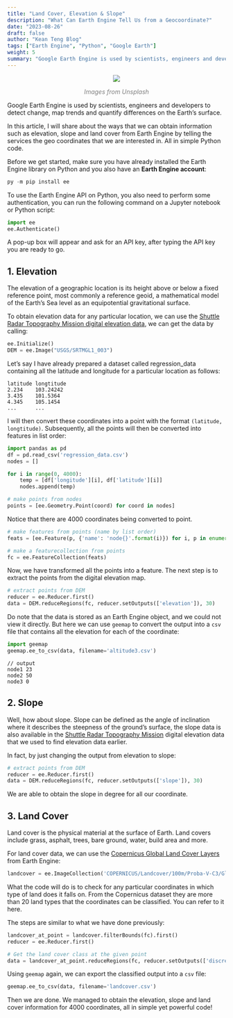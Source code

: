 ```yaml
---
title: "Land Cover, Elevation & Slope"
description: "What Can Earth Engine Tell Us from a Geocoordinate?"
date: "2023-08-26"
draft: false
author: "Kean Teng Blog"
tags: ["Earth Engine", "Python", "Google Earth"]
weight: 5
summary: "Google Earth Engine is used by scientists, engineers and developers to detect change, map trends and quantify differences on the Earth’s surface."
---
```


<center><img src="https://images.unsplash.com/photo-1634176866089-b633f4aec882?ixlib=rb-4.0.3&ixid=M3wxMjA3fDB8MHxwaG90by1wYWdlfHx8fGVufDB8fHx8fA%3D%3D&auto=format&fit=crop&w=1780&q=80"  class = "center"/></center>
<p style="text-align: center; color:grey;"><i>Images from Unsplash</i></p>

Google Earth Engine is used by scientists, engineers and developers to detect change, map trends and quantify differences on the Earth’s surface.

In this article, I will share about the ways that we can obtain information such as elevation, slope and land cover from Earth Engine by telling the services the geo coordinates that we are interested in. All in simple Python code.

Before we get started, make sure you have already installed the Earth Engine library on Python and you also have an **Earth Engine account**:

```py
py -m pip install ee
```

To use the Earth Engine API on Python, you also need to perform some authentication, you can run the following command on a Jupyter notebook or Python script:

```py
import ee
ee.Authenticate()
```

A pop-up box will appear and ask for an API key, after typing the API key you are ready to go.

## 1. Elevation
The elevation of a geographic location is its height above or below a fixed reference point, most commonly a reference geoid, a mathematical model of the Earth’s Sea level as an equipotential gravitational surface.

To obtain elevation data for any particular location, we can use the [Shuttle Radar Topography Mission digital elevation data](https://developers.google.com/earth-engine/datasets/catalog/USGS_SRTMGL1_003#description), we can get the data by calling:

```py
ee.Initialize()
DEM = ee.Image("USGS/SRTMGL1_003")
```

Let’s say I have already prepared a dataset called regression_data containing all the latitude and longitude for a particular location as follows:

```
latitude longtitude
2.234    103.24242
3.435    101.5364
4.345    105.1454
...      ...
```

I will then convert these coordinates into a point with the format `(latitude, longtitude)`. Subsequently, all the points will then be converted into features in list order:

```py
import pandas as pd
df = pd.read_csv('regression_data.csv')
nodes = []

for i in range(0, 4000):
    temp = [df['longitude'][i], df['latitude'][i]]
    nodes.append(temp)

# make points from nodes
points = [ee.Geometry.Point(coord) for coord in nodes]
```

Notice that there are 4000 coordinates being converted to point.

```py
# make features from points (name by list order)
feats = [ee.Feature(p, {'name': 'node{}'.format(i)}) for i, p in enumerate(points)]

# make a featurecollection from points
fc = ee.FeatureCollection(feats)
```

Now, we have transformed all the points into a feature. The next step is to extract the points from the digital elevation map.

```py
# extract points from DEM
reducer = ee.Reducer.first()
data = DEM.reduceRegions(fc, reducer.setOutputs(['elevation']), 30)
```

Do note that the data is stored as an Earth Engine object, and we could not view it directly. But here we can use `geemap` to convert the output into a `csv` file that contains all the elevation for each of the coordinate:

```py
import geemap
geemap.ee_to_csv(data, filename='altitude3.csv')
```

```
// output
node1 23
node2 50
node3 0
```

## 2. Slope
Well, how about slope. Slope can be defined as the angle of inclination where it describes the steepness of the ground’s surface, the slope data is also available in the [Shuttle Radar Topography Mission](https://developers.google.com/earth-engine/datasets/catalog/USGS_SRTMGL1_003#description) digital elevation data that we used to find elevation data earlier.

In fact, by just changing the output from elevation to slope:
```py
# extract points from DEM
reducer = ee.Reducer.first()
data = DEM.reduceRegions(fc, reducer.setOutputs(['slope']), 30)
```

We are able to obtain the slope in degree for all our coordinate.

## 3. Land Cover
Land cover is the physical material at the surface of Earth. Land covers include grass, asphalt, trees, bare ground, water, build area and more.

For land cover data, we can use the [Copernicus Global Land Cover Layers](https://developers.google.com/earth-engine/datasets/catalog/COPERNICUS_Landcover_100m_Proba-V-C3_Global) from Earth Engine:

```py
landcover = ee.ImageCollection('COPERNICUS/Landcover/100m/Proba-V-C3/Global')
```

What the code will do is to check for any particular coordinates in which type of land does it falls on. From the Copernicus dataset they are more than 20 land types that the coordinates can be classified. You can refer to it here.

The steps are similar to what we have done previously:

```py
landcover_at_point = landcover.filterBounds(fc).first()
reducer = ee.Reducer.first()

# Get the land cover class at the given point
data = landcover_at_point.reduceRegions(fc, reducer.setOutputs(['discrete_classification']), 30)
```

Using `geemap` again, we can export the classified output into a `csv` file:
```py
geemap.ee_to_csv(data, filename='landcover.csv')
```

Then we are done. We managed to obtain the elevation, slope and land cover information for 4000 coordinates, all in simple yet powerful code!
